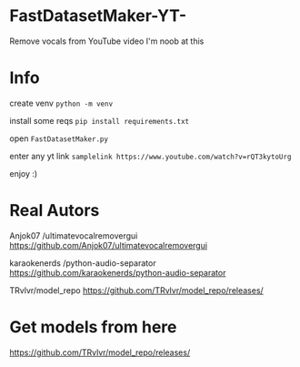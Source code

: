 # FastDatasetMaker-YT-
Remove vocals from YouTube video
I'm noob at this

# Info
create venv ```python -m venv```

install some reqs ```pip install requirements.txt```

open ```FastDatasetMaker.py```

enter any yt link  ```samplelink https://www.youtube.com/watch?v=rQT3kytoUrg```

enjoy :)

# Real Autors 
Anjok07 /ultimatevocalremovergui
https://github.com/Anjok07/ultimatevocalremovergui

karaokenerds /python-audio-separator
https://github.com/karaokenerds/python-audio-separator

TRvlvr/model_repo
https://github.com/TRvlvr/model_repo/releases/

# Get models from here
https://github.com/TRvlvr/model_repo/releases/

